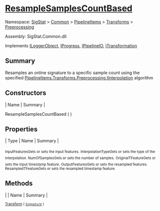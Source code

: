 # [ResampleSamplesCountBased](./ResampleSamplesCountBased.md)

Namespace: [SigStat]() > [Common](./../../../README.md) > [PipelineItems]() > [Transforms]() > [Preprocessing](./README.md)

Assembly: SigStat.Common.dll

Implements [ILoggerObject](./../../../ILoggerObject.md), [IProgress](./../../../Helpers/IProgress.md), [IPipelineIO](./../../../Pipeline/IPipelineIO.md), [ITransformation](./../../../ITransformation.md)

## Summary
Resamples an online signature to a specific sample count using the specified [PipelineItems.Transforms.Preprocessing.IInterpolation](https://github.com/hargitomi97/sigstat/blob/master/docs/md/SigStat/Common/PipelineItems/Transforms/Preprocessing/IInterpolation.md) algorithm

## Constructors

| Name | Summary | 

ResampleSamplesCountBased (  )<sub></sub>


## Properties

| Type | Name | Summary | 

<sub>InputFeatures</sub><sub>Gets or sets the input features.</sub>
<sub>InterpolationType</sub><sub>Gets or sets the type of the interpolation. <seealso cref="T:SigStat.Common.PipelineItems.Transforms.Preprocessing.IInterpolation" /></sub>
<sub>NumOfSamples</sub><sub>Gets or sets the number of samples.</sub>
<sub>OriginalTFeature</sub><sub>Gets or sets the input timestamp feature.</sub>
<sub>OutputFeatures</sub><sub>Gets or sets the resampled  features.</sub>
<sub>ResampledTFeature</sub><sub>Gets or sets the resampled timestamp feature.</sub>


## Methods

|  | Name | Summary | 

<sub>[Transform](./Methods/ResampleSamplesCountBased-100663801.md) ( [`Signature`](./../../../Signature.md) )</sub><sub></sub>


